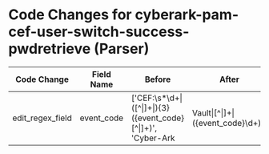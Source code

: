 # Code Changes for cyberark-pam-cef-user-switch-success-pwdretrieve (Parser)

| Code Change | Field Name | Before | After |
|-------------|------------|--------|-------|
| edit_regex_field | event_code | ['CEF:\s*\d+\|([^\|]+\|){3}({event_code}[^\|]+)', 'Cyber-Ark|Vault\|[^\|]+\|({event_code}\d+)'] | ['CEF:\s*\d+\|([^\|]+\|){3}({event_code}[^\|]+)', 'Cyber-Ark\|Vault\|[^\|]+\|({event_code}\d+)'] |